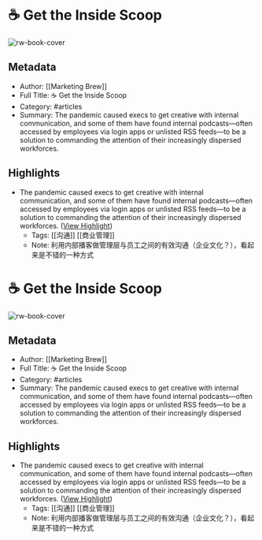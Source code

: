 # ☕ Get the Inside Scoop

![rw-book-cover](https://readwise-assets.s3.amazonaws.com/static/images/article3.5c705a01b476.png)

## Metadata
- Author: [[Marketing Brew]]
- Full Title: ☕ Get the Inside Scoop
- Category: #articles
- Summary: The pandemic caused execs to get creative with internal communication, and some of them have found internal podcasts—often accessed by employees via login apps or unlisted RSS feeds—to be a solution to commanding the attention of their increasingly dispersed workforces.

## Highlights
- The pandemic caused execs to get creative with internal communication, and some of them have found internal podcasts—often accessed by employees via login apps or unlisted RSS feeds—to be a solution to commanding the attention of their increasingly dispersed workforces. ([View Highlight](https://read.readwise.io/read/01gf5ahgxzf6dnq1vpgfy9xcar))
    - Tags: [[沟通]] [[商业管理]] 
    - Note: 利用内部播客做管理层与员工之间的有效沟通（企业文化？），看起来是不错的一种方式
# ☕ Get the Inside Scoop

![rw-book-cover](https://readwise-assets.s3.amazonaws.com/static/images/article3.5c705a01b476.png)

## Metadata
- Author: [[Marketing Brew]]
- Full Title: ☕ Get the Inside Scoop
- Category: #articles
- Summary: The pandemic caused execs to get creative with internal communication, and some of them have found internal podcasts—often accessed by employees via login apps or unlisted RSS feeds—to be a solution to commanding the attention of their increasingly dispersed workforces.

## Highlights
- The pandemic caused execs to get creative with internal communication, and some of them have found internal podcasts—often accessed by employees via login apps or unlisted RSS feeds—to be a solution to commanding the attention of their increasingly dispersed workforces. ([View Highlight](https://read.readwise.io/read/01gf5ahgxzf6dnq1vpgfy9xcar))
    - Tags: [[沟通]] [[商业管理]] 
    - Note: 利用内部播客做管理层与员工之间的有效沟通（企业文化？），看起来是不错的一种方式
